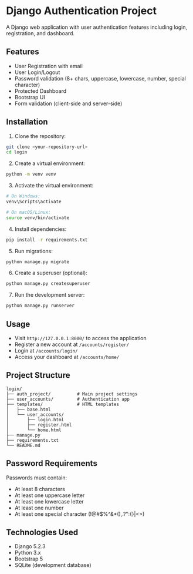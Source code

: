 # Django Authentication Project

A Django web application with user authentication features including login, registration, and dashboard.

## Features

- User Registration with email
- User Login/Logout
- Password validation (8+ chars, uppercase, lowercase, number, special character)
- Protected Dashboard
- Bootstrap UI
- Form validation (client-side and server-side)

## Installation

1. Clone the repository:
```bash
git clone <your-repository-url>
cd login
```

2. Create a virtual environment:
```bash
python -m venv venv
```

3. Activate the virtual environment:
```bash
# On Windows:
venv\Scripts\activate

# On macOS/Linux:
source venv/bin/activate
```

4. Install dependencies:
```bash
pip install -r requirements.txt
```

5. Run migrations:
```bash
python manage.py migrate
```

6. Create a superuser (optional):
```bash
python manage.py createsuperuser
```

7. Run the development server:
```bash
python manage.py runserver
```

## Usage

- Visit `http://127.0.0.1:8000/` to access the application
- Register a new account at `/accounts/register/`
- Login at `/accounts/login/`
- Access your dashboard at `/accounts/home/`

## Project Structure

```
login/
├── auth_project/          # Main project settings
├── user_accounts/         # Authentication app
├── templates/             # HTML templates
│   ├── base.html
│   └── user_accounts/
│       ├── login.html
│       ├── register.html
│       └── home.html
├── manage.py
├── requirements.txt
└── README.md
```

## Password Requirements

Passwords must contain:
- At least 8 characters
- At least one uppercase letter
- At least one lowercase letter
- At least one number
- At least one special character (!@#$%^&*(),.?":{}|<>)

## Technologies Used

- Django 5.2.3
- Python 3.x
- Bootstrap 5
- SQLite (development database) 